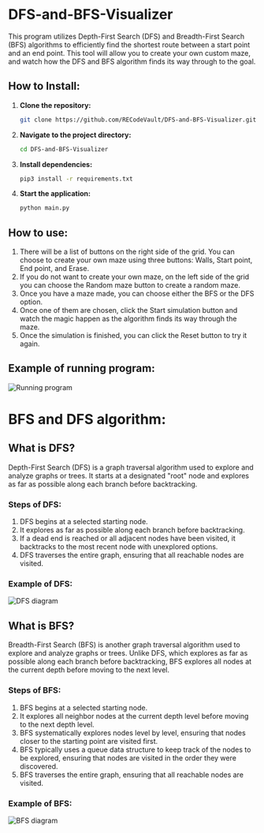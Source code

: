 ﻿# DFS-and-BFS-Visualizer

This program utilizes Depth-First Search (DFS) and Breadth-First Search (BFS) algorithms to efficiently find the shortest route between a start point and an end point. This tool will allow you to create your own custom maze, and watch how the DFS and BFS algorithm finds its way through to the goal.

## How to Install:

1. **Clone the repository:**
    ```bash
    git clone https://github.com/RECodeVault/DFS-and-BFS-Visualizer.git
    ```

2. **Navigate to the project directory:**
    ```bash
    cd DFS-and-BFS-Visualizer
    ```
    
3. **Install dependencies:**
    ```bash
    pip3 install -r requirements.txt
    ```

4. **Start the application:**
    ```bash
    python main.py
    ```

## How to use:
1. There will be a list of buttons on the right side of the grid. You can choose to create your own maze using three buttons: Walls, Start point, End point, and Erase.
2. If you do not want to create your own maze, on the left side of the grid you can choose the Random maze button to create a random maze.
3. Once you have a maze made, you can choose either the BFS or the DFS option.
4. Once one of them are chosen, click the Start simulation button and watch the magic happen as the algorithm finds its way through the maze.
5. Once the simulation is finished, you can click the Reset button to try it again.

## Example of running program:
![Running program](https://media.giphy.com/media/v1.Y2lkPTc5MGI3NjExdHg2ZjkwcDloaDNydjBqOG41em0zOWV2Z3p1MHdkMTZkeG5sZHhncyZlcD12MV9pbnRlcm5hbF9naWZfYnlfaWQmY3Q9Zw/johDPMB69vTtQt4O5L/giphy.gif)

# BFS and DFS algorithm:

## What is DFS?

Depth-First Search (DFS) is a graph traversal algorithm used to explore and analyze graphs or trees. It starts at a designated "root" node and explores as far as possible along each branch before backtracking.

### Steps of DFS:

1. DFS begins at a selected starting node.
2. It explores as far as possible along each branch before backtracking.
3. If a dead end is reached or all adjacent nodes have been visited, it backtracks to the most recent node with unexplored options.
4. DFS traverses the entire graph, ensuring that all reachable nodes are visited.

### Example of DFS:
![DFS diagram](https://www.interviewbit.com/blog/wp-content/uploads/2021/12/DFS-Algorithm-800x620.png)


## What is BFS?

Breadth-First Search (BFS) is another graph traversal algorithm used to explore and analyze graphs or trees. Unlike DFS, which explores as far as possible along each branch before backtracking, BFS explores all nodes at the current depth before moving to the next level.

### Steps of BFS:

1. BFS begins at a selected starting node.
2. It explores all neighbor nodes at the current depth level before moving to the next depth level.
3. BFS systematically explores nodes level by level, ensuring that nodes closer to the starting point are visited first.
4. BFS typically uses a queue data structure to keep track of the nodes to be explored, ensuring that nodes are visited in the order they were discovered.
5. BFS traverses the entire graph, ensuring that all reachable nodes are visited.

### Example of BFS:
![BFS diagram](https://cdn.hackr.io/uploads/posts/attachments/41Y3Tl3kaPqGDVBPKFjJ1dYYrA33iss48iMklm7h.png)
